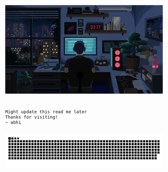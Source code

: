 <!--
**abhicodes07/abhicodes07** is a ✨ _special_ ✨ repository because its `README.md` (this file) appears on your GitHub profile.

you can add other headers or other features like this
<img src="/assets/images/horizontal-divider-gradient.gif">
this is a source link of these files
simply commit the neccessary files to your profile readme repository


Here are some ideas to get you started:

- 🔭 I’m currently working on ...
- 🌱 I’m currently learning ...
- 👯 I’m looking to collaborate on ...
- 🤔 I’m looking for help with ...
- 💬 Ask me about ...
- 📫 How to reach me: ...
- 😄 Pronouns: ...
- ⚡ Fun fact: ...
-->
<!-- Snake contribution graph -->
##
![synthwave gif](https://github.com/abhicodes07/abhicodes07/blob/main/gifs/nerd.gif)
##




<!--<div align="center">
  <p>
    <img src="https://github.com/abhicodes07/abhicodes07/blob/main/Texts/welcome_pixel.png">
  </p>
</div> -->

<!-- I am a aspiring software developer with a strong background in Python, SQL, C and C++ . I believe in writing clean and maintainable code that is both efficient and scalable. Collaborating with others to create innovative and impactful projects is something I truly enjoy.<br>My areas of interest also extend to Linux and Machine Learning.<br>Continuously learning and staying up-to-date with the latest technologies is important to me. I actively engage in personal projects and participate in online coding communities to expand my skills and knowledge.<br>I am enthusiastic about creating software solutions that make a positive impact. Whether it's developing intuitive user interfaces, optimizing backend processes, or implementing robust security measures, I always strive to deliver high-quality work.<br><br>If you have any questions or would like to discuss potential collaborations, please feel free to reach out to me. I am always excited to connect with fellow developers and explore new opportunities.<br>Thank you for taking the time to learn more about me. I look forward to connecting with you!<br><br>Best, Abhi. -->

<p float="left">
 <!-- <img src="https://github.com/abhicodes07/abhicodes07/blob/main/python.png" width="40" height="40" align="center">-->
  <p float="left"> 
    <samp>
      <br>
        Might update this read me later
      <br>
        Thanks for visiting!
      <br>
         ~ abhi
      <br>
    </samp>
  </p>
</p>

## 
![snake gif](https://github.com/abhicodes07/abhicodes07/blob/output/github-contribution-grid-snake-dark.svg)
